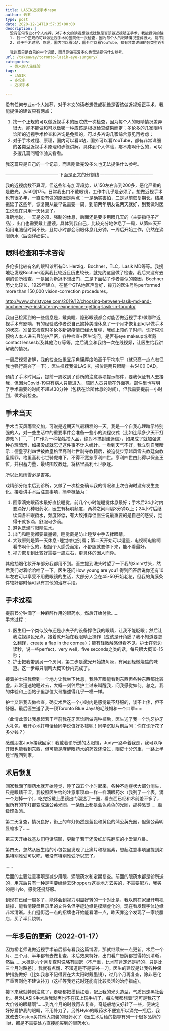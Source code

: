 ```yaml
---
title: LASIK近视手术repo
author: 云五
type: post
date: 2020-12-14T19:57:35+00:00
description: |
  没有任何专业or个人推荐，对于本文的读者想做或犹豫是否该做近视矫正手术，我能提供的建议只有两点：
  1. 找一个正规的可以做近视手术的医院做一次检查，因为每个人的眼睛情况差异很大，能不能做和可以做哪一种应该是根据检查结果而定；多伦多的几家眼科诊所的近视手术检查和咨询是免费的，可以多咨询几家综合意见再考虑；
  2. 对于手术过程、原理，国内可以看b站，国外可以看YouTube，都有非常详细的各类型近视手术原理和步骤讲解。具体到个人体验，疼不疼啊什么的，可以多搜几篇同城体验文看看。
  
  我这篇只是自己的一个记录，而且刚做完没多久也无法提供什么参考。
url: /takeaway/toronto-lasik-eye-surgery/
categories:
  - 微末的人生经验
tags:
  - LASIK
  - 多伦多
  - 近视手术

---
```

没有任何专业or个人推荐，对于本文的读者想做或犹豫是否该做近视矫正手术，我能提供的建议只有两点：

  1. 找一个正规的可以做近视手术的医院做一次检查，因为每个人的眼睛情况差异很大，能不能做和可以做哪一种应该是根据检查结果而定；多伦多的几家眼科诊所的近视手术检查和咨询是免费的，可以多咨询几家综合意见再考虑；
  2. 对于手术过程、原理，国内可以看b站，国外可以看YouTube，都有非常详细的各类型近视手术原理和步骤讲解。具体到个人体验，疼不疼啊什么的，可以多搜几篇同城体验文看看。

我这篇只是自己的一个记录，而且刚做完没多久也无法提供什么参考。

———————————— 下面是正文的分割线 ————————————

我的近视度数不算深，但这些年有加深趋势，从150左右奔到200多，恶化严重的是散光，从50到175。日常我出门不戴眼镜，工作中几乎是必须了。想做近视手术也有很多年，一直没有做的原因是两点：一是确实害怕，二是以前恢复期长。结果拖延了这些年，恢复期从最早说需要一周，到前两年朋友说两天就好，到我做时医生说现在只用一天休息了。  
准确地说，一天是必须、强制的休息，后面还是要少用眼几天的（主要指电子产品），出门也需要戴上墨镜。具体到我自己，比较充分地休息了一周，从第四天开始用电脑但时间不长，且每小时都会闭眼休息几分钟。一周后开始工作，仍然在滴眼药水（后面详细讲）。

## 眼科检查和手术咨询

多伦多比较有名的眼科诊所有Dr. Herzig，Bochner，TLC，Lasik MD等等。我搜地址发现Bochner距离我比较近且历史较长，就先约这里做了检查。我后来没有去别的诊所检查，一是因为新冠不想出门，二是下面帖子作者类似的原因，Bochner历史比较长，1929年建立，在整个GTA地区声誉好，操刀的医生号称performed more than 150,000 vision-correction procedures。

http://www.christycee.com/2019/12/choosing-between-lasik-md-and-bochner-eye-institute-my-experience-getting-lasik-in-toronto/

我自己检索到的一些信息是，戴美瞳、隐形眼镜都会对能否做近视手术/做哪种近视手术有影响，有的经验贴作者说自己摘掉美瞳休息了一个月才恢复到可以做手术的状态。准备去检查时多伦多新冠疫情已经大反弹，我线上预约了时间，诊所只准预约人本人进去且防护严密，各种检查+医生询问，是否有eye makeup或者戴contact lenses以及其他治疗等等。之后说会和我约一次在线视频，让医生给我讲解我的情况。

一周后视频讲解，我的检查结果显示角膜厚度略高于平均水平（就只高一点点啦但我也强行高兴了一下），医生推荐我做LASIK，报价是两只眼睛一共5400 CAD。

预约了手术时间后，提前一周收到了诊所的注意事项提示邮件，要我保证有人去接我，但因为Covid-19只有病人只能进入，陪同人员只能在外面等。邮件里也写明了手术需要的时间不超过30分钟（包括在诊所休息的时间），但我需要提前一小时到，做术前检查。

## 手术当天

手术当天风雨雪交加，可说是近期天气最糟糕的一天。我是一个自我心理暗示特别强的人，对一些生活中的重要事件会准备一些小的流程仪式（比如连续多少天不打游戏ㄟ( ▔, ▔ )ㄏ作为一种牺牲攒人品，绝对不搞封建迷信），如果成了就加强这种心理暗示，如果没成就忘记这件事不计入统计。一看到天气不好，我立刻自我暗示：德皇亨利四世被教皇格里高利七世剥夺教籍后，被迫徒步穿越风雪去教廷向教皇赎罪，格里高利七世骑虎难下，不得不宽恕亨利四世。亨利四世由此得以保全王位，并积蓄力量，最终围攻教廷，将格里高利七世驱逐。

所以此风雨雪必是吉兆。

戏精部分结束后到诊所，又做了一次检查确认我的情况和上次咨询时没有发生变化。接着讲手术后注意事项，简单概括为：

  1. 回家滴完眼药水最好直接睡觉，前几个小时能睡觉休息最好；手术后24小时内要滴好几种眼药水，医生有标明频度，两种之间间隔3分钟以上；24小时后继续滴各种眼药水，频度降低，有大致推荐但医生说最重要的是自己的感受，觉得干就多滴，舒服可少滴。
  2. 避免洗澡时眼睛进水。
  3. 出门和睡觉都要戴墨镜，睡觉戴是防止睡梦中手去揉眼睛。
  4. 大致原则是第一天休息+睡觉啥也别看；第二天开始可以适量，电视啊电脑啊看书啊什么的，根据个人感受而定，不舒服就要停下来，能不看最好。
  5. 视力恢复到比较好需要一周左右，更具体的因人而异。

其他抽烟化妆开车部分我都用不到。医生提到洗头时望了一下我的3mm寸头，然后我们对着哈哈哈了一下。医生还问How young are you? 得到回答后说你还有10年左右可以享受不用戴眼镜的生活，大部分人会在45-50开始老花，但我的角膜条件较好那时候可以有其他的治疗手段。

## 手术过程

提前15分钟滴了一种麻醉作用的眼药水，然后开始付款……  
手术过程：

  1. 医生用一个类似胶布还是小夹子的设备撑住我的眼睛，让我不能眨眼；然后让我注视绿色光点，接着就开始在我眼睛上操作（应该是开角膜？我不知道要怎么翻译，create a flap in the cornea）；能有轻微触感但看不见。护士在旁边读秒，说一些perfect，very well，five seconds之类的话，每只眼大概10-15秒；
  2. 护士把我带到另一个房间，第二步是激光开始搞角膜，有闻到轻微烧焦的味道。这一步每只眼睛大概10秒内完成了。

接着护士把我牵到一个地方让我坐下休息，我睁开眼能看到东西但各种东西都比较虚。非常迅速地睡过去，大概一刻钟后护士过来叫醒我，问我感觉如何。总之，我的体验和上面帖子里那位大哥描述得几乎一模一样。

护士又带我去做检查，确实术后这一个小时内是感觉最不舒服的，谈不上疼，但不舒服。最后医生送了我一顶Toronto Blue Jays的毛线帽和一个口罩= =

（此情此景让我想起若干年前我在牙医诊所做完种植后，医生送了我一个洗牙护牙大礼包，我开心地打电话给同学说值好多钱呢！同学沉默片刻后问：你在诊所花了多少钱？）

感谢朋友Judy接我回家！我戴着诊所送的太阳镜，Judy一路牵着我走，我可以睁开眼也能看到东西，但可能是麻醉眼药水的药效还没过，眼皮十分沉重，一路上半睡半醒回到家。

## 术后恢复

回家我滴了眼药水就开始睡觉，睡了四五个小时起来，各种不适症状大部分消失，只是眼睛干涩。我按照医生给的注意事项单一样一样滴眼药水（我列了一个表，滴一个划掉一个），吃完饭戴上墨镜出门溜达了一圈，看东西已经和术前差不多了，但所有的车灯都变成蒲公英光圈，一条街上都是蓝色黄色的光圈，那种感觉……超级印象派。

第二天复查，情况良好，街上的车灯仍然是蓝色和黄色的蒲公英光圈，但蒲公英明显缩水了……

第三天开始找基友们电话陪聊，更新了若干还没红却先翻车的小爱豆八卦。

第四天，忽然从医生给的小包包里发现了止痛片和褪黑素，想起注意事项里提到如果特别难受可以吃，我没有特别难受所以忘了。

……

后面的主要注意事项是减少用眼、滴眼药水和定期复查。前面的眼药水都是诊所送的，用完后只有一种是需要继续去Shoppers这类地方去买的，不需要配方，我买的是Hylo，感觉还挺舒服。

到现在已经一周多了，能体会到视力明显好转的一个对比是，我以前在家里开电视跳操，能看清硬盘目录里的文件名但字迹边缘是模糊虚化的，现在看发现字体边缘非常清晰。出门逛街远一点的招牌也开始能看清一点，昨天靠这个发现了一家烧腊店，买了半只烧鸭。

## 一年多后的更新（2022-01-17）

因为桥老师说做近视手术前后都有看我这篇博客，那就继续来一点更新。术后一个月、三个月、半年都有去做复查，术后效果特好，出门看广告牌都觉得特别清晰，然后……大概是六个月复查时说略有回退（不严重，比术前肯定还是好的，只是比三个月时略差），我就有点慌，不知道是不是要补一刀。医生的建议是让我各种保护措施做好（比如我总不记得要在大太阳时戴墨镜），过几个月再复查，除非恶化严重否则他不建议补刀（这样等我老花时还能有比较灵活的治疗措施）。

接下来我就特别注意了，走哪都把墨镜扛着，配上我的光头造型，气质迅速黑社会化。另外LASIK手术后我就再也不在床上玩手机了，每次我都想着“这可是我花了大价钱的眼睛啊”……到九个月的时候再去复查，奇迹般地又好转了一些，便决定好好爱护我的眼睛，不用补刀了。另外Hylo的眼药水不便宜所以滴完一瓶后，我就改去Costco买其他大包装的眼药水了（医生术后给的指导有列一个很多品牌的list，都是不需要处方直接能买到的眼药水）。

